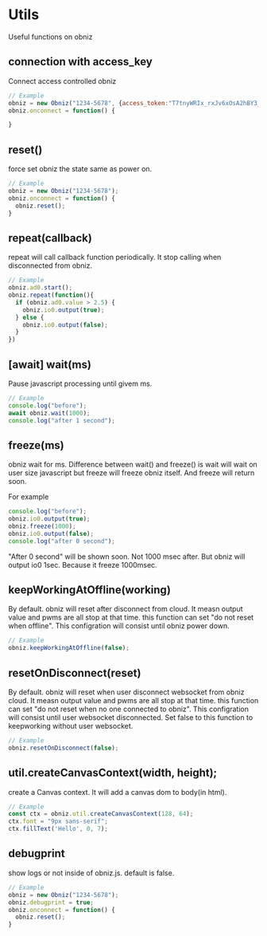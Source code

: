 # Utils
Useful functions on obniz

## connection with access_key
Connect access controlled obniz

```Javascript
// Example
obniz = new Obniz("1234-5678", {access_token:"T7tnyWRIx_rxJv6xOsA2hBY3_zrr1AsRqfsy...."});
obniz.onconnect = function() {

}
```

## reset()
force set obniz the state same as power on.

```Javascript
// Example
obniz = new Obniz("1234-5678");
obniz.onconnect = function() {
  obniz.reset();
}
```

## repeat(callback)
repeat will call callback function periodically.
It stop calling when disconnected from obniz.
```Javascript
// Example
obniz.ad0.start();
obniz.repeat(function(){
  if (obniz.ad0.value > 2.5) {
    obniz.io0.output(true);
  } else {
    obniz.io0.output(false);
  }
})
```
## [await] wait(ms)
Pause javascript processing until givem ms.
```Javascript
// Example
console.log("before");
await obniz.wait(1000);
console.log("after 1 second");
```
## freeze(ms)
obniz wait for ms.
Difference between wait() and freeze() is wait will wait on user size javascript but freeze will freeze obniz itself.
And freeze will return soon.

For example
```Javascript
console.log("before");
obniz.io0.output(true);
obniz.freeze(1000);
obniz.io0.output(false);
console.log("after 0 second");
```
"After 0 second" will be shown soon. Not 1000 msec after.
But obniz will output io0 1sec. Because it freeze 1000msec.

## keepWorkingAtOffline(working)
By default. obniz will reset after disconnect from cloud.
It measn output value and pwms are all stop at that time.
this function can set "do not reset when offline".
This configration will consist until obniz power down.
```Javascript
// Example
obniz.keepWorkingAtOffline(false);
```

## resetOnDisconnect(reset)
By default. obniz will reset when user disconnect websocket from obniz cloud.
It measn output value and pwms are all stop at that time.
this function can set "do not reset when no one connected to obniz".
This configration will consist until user websocket disconnected.
Set false to this function to keepworking without user websocket.
```Javascript
// Example
obniz.resetOnDisconnect(false);
```

## util.createCanvasContext(width, height);
create a Canvas context.
It will add a canvas dom to body(in html).

```Javascript
// Example
const ctx = obniz.util.createCanvasContext(128, 64);
ctx.font = "9px sans-serif";
ctx.fillText('Hello', 0, 7);
```

## debugprint
show logs or not inside of obniz.js. default is false.

```Javascript
// Example
obniz = new Obniz("1234-5678");
obniz.debugprint = true;
obniz.onconnect = function() {
  obniz.reset();
}
```